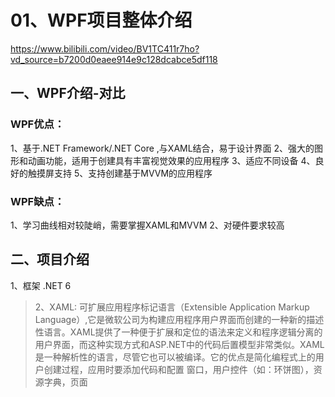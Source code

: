 # 01、WPF项目整体介绍

https://www.bilibili.com/video/BV1TC411r7ho?vd_source=b7200d0eaee914e9c128dcabce5df118

## 一、WPF介绍-对比
###  WPF优点：
1、基于.NET Framework/.NET Core ,与XAML结合，易于设计界面
2、强大的图形和动画功能，适用于创建具有丰富视觉效果的应用程序
3、适应不同设备
4、良好的触摸屏支持
5、支持创建基于MVVM的应用程序

### WPF缺点：
1、学习曲线相对较陡峭，需要掌握XAML和MVVM
2、对硬件要求较高


##  二、项目介绍
1、框架 .NET 6
>2、XAML: 可扩展应用程序标记语言（Extensible Application Markup Language）,它是微软公司为构建应用程序用户界面而创建的一种新的描述性语言。XAML提供了一种便于扩展和定位的语法来定义和程序逻辑分离的用户界面，而这种实现方式和ASP.NET中的代码后置模型非常类似。XAML是一种解析性的语言，尽管它也可以被编译。它的优点是简化编程式上的用户创建过程，应用时要添加代码和配置
>	窗口，用户控件（如：环饼图），资源字典，页面
